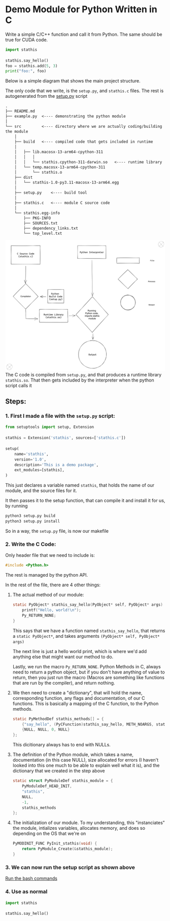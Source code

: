 # Demo Module for Python Written in C

Write a simple C/C++ function and call it from Python. The same
should be true for CUDA code.

```py
import stathis

stathis.say_hello()
foo = stathis.add(5, 3)
print("foo:", foo)
```

Below is a simple diagram that shows the main project structure.

The only code that we write, is the `setup.py`, and `stathis.c` files. The rest is autogenerated from the [setup.py](#1-first-i-made-a-file-with-the-setuppy-script) script

```
.
├── README.md
├── example.py  <---- demonstrating the python module
│
└── src         <---- directory where we are actually coding/building the module
    │
    ├── build   <---- compiled code that gets included in runtime
    │
    │   ├── lib.macosx-13-arm64-cpython-311
    │   │   │
    │   │   └── stathis.cpython-311-darwin.so   <---- runtime library
    │   └── temp.macosx-13-arm64-cpython-311
    │       └── stathis.o
    ├── dist
    │   └── stathis-1.0-py3.11-macosx-13-arm64.egg
    │
    ├── setup.py    <---- build tool
    │
    ├── stathis.c   <---- module C source code
    │
    └── stathis.egg-info
        ├── PKG-INFO
        ├── SOURCES.txt
        ├── dependency_links.txt
        └── top_level.txt
```
![diagram](./demo-c-to-python.png)
The C code is compiled from `setup.py`, and that produces a runtime library `stathis.so`.
That then gets included by the interpreter when the python script calls it

## Steps:
### 1. First I made a file with the `setup.py` script:
```python
from setuptools import setup, Extension

stathis = Extension('stathis', sources=['stathis.c'])

setup(
    name='stathis',
    version='1.0',
    description='This is a demo package',
    ext_modules=[stathis],
)
```

This just declares a variable named `stathis`, that holds the name of our module, and the source files for it.

It then passes it to the setup function, that can compile it and install it for us, by running
<span id="bash">
```bash
python3 setup.py build
python3 setup.py install
```
</span>

So in a way, the `setup.py` file, is now our makefile

### 2. Write the C Code:
     
Only header file that we need to include is:
```C
#include <Python.h>
```
The rest is managed by the python API.

In the rest of the file, there are 4 other things:

1. The actual method of our module:
    ```C
    static PyObject* stathis_say_hello(PyObject* self, PyObject* args) {
        printf("Hello, world!\n");
        Py_RETURN_NONE;
    }
    ```
    This says that we have a function named `stathis_say_hello`, that returns a `static PyObject*`,     and takes arguments `(PyObject* self, PyObject* args)`

    The next line is just a hello world print, which is where we'd add anything else that might want    our method to do.

    Lastly, we run the macro `Py_RETURN_NONE`. Python Methods in C, always need to return a python  object, but if you don't have anything of value to return, then you just run the macro (Macros are   something like functions that are run by the compiler), and return nothing.

2. We then need to create a "dictionary", that will hold the name, corresponding function, any flags and documentation, of our C functions. This is basically a mapping of the C function, to the Python methods.
    ```C
    static PyMethodDef stathis_methods[] = {
        {"say_hello", (PyCFunction)stathis_say_hello, METH_NOARGS, stathis_say_hello_docs},
        {NULL, NULL, 0, NULL}
    };
    ```
    This dicitionary always has to end with NULLs.
3. The definition of the Python module, which takes a name, documentation (in this case NULL), size allocated for errors (I haven't looked into this one much to be able to explain well what it is), and the dictionary that we created in the step above
    ```C
    static struct PyModuleDef stathis_module = {
        PyModuleDef_HEAD_INIT,
        "stathis",
        NULL,
        -1,
        stathis_methods
    };
    ```

4. The initialization of our module. To my understanding, this "instanciates" the module, intializes variables, allocates memory, and does so depending on the OS that we're on
    ```C
    PyMODINIT_FUNC PyInit_stathis(void) {
        return PyModule_Create(&stathis_module);
    }
    ```
### 3. We can now run the setup script as shown above

[Run the bash commands](#bash)
### 4. Use as normal

```python
import stathis

stathis.say_hello()
```